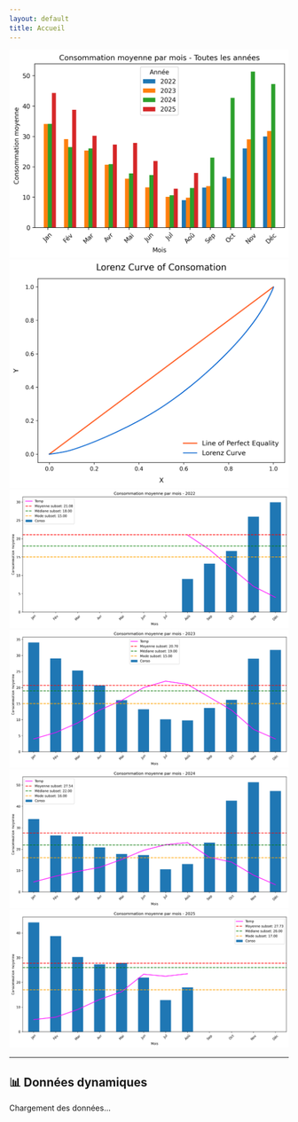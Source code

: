 ```yaml
---
layout: default
title: Accueil
---
```


![image](images/ConsoGlobal.png)
![image](images/ConsoGlobalLorenz.png)
![image](images/ConsoByMonthByYear2022.png)
![image](images/ConsoByMonthByYear2023.png)
![image](images/ConsoByMonthByYear2024.png)
![image](images/ConsoByMonthByYear2025.png)

---

## 📊 Données dynamiques

<p id="message">Chargement des données...</p>

<script src="js/main.js"></script>